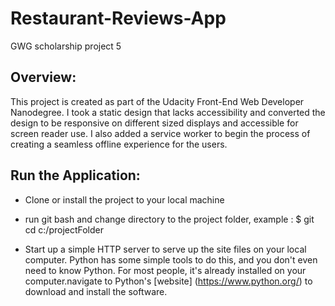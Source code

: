 # Restaurant-Reviews-App
GWG scholarship project 5

## Overview:

This project is created as part of the Udacity Front-End Web Developer Nanodegree.
I took a static design that lacks accessibility and converted the design to be responsive on different sized displays and accessible for screen reader use. I also added a service worker to begin the process of creating a seamless offline experience for the users.

## Run the Application:

- Clone or install the project to your local machine

- run git bash and change directory to the project folder, example : 
$ git cd c:/projectFolder 

- Start up a simple HTTP server to serve up the site files on your local computer. Python has some simple tools to do this, and you don't    even need to know Python. For most people, it's already installed on your computer.navigate to Python's [website] (https://www.python.org/) to download and install the software.



